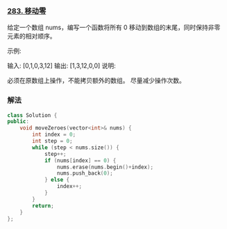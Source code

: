 ### [283. 移动零](https://leetcode-cn.com/problems/move-zeroes/)

给定一个数组 nums，编写一个函数将所有 0 移动到数组的末尾，同时保持非零元素的相对顺序。

示例:

输入: [0,1,0,3,12]
输出: [1,3,12,0,0]
说明:

必须在原数组上操作，不能拷贝额外的数组。
尽量减少操作次数。



### 解法

```cpp
class Solution {
public:
    void moveZeroes(vector<int>& nums) {
        int index = 0;
        int step = 0;
        while (step < nums.size()) {
            step++;
            if (nums[index] == 0) {
                nums.erase(nums.begin()+index);
                nums.push_back(0);
            } else {
                index++;
            }
        }
        return;
    }
};
```
